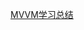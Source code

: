 [MVVM学习总结](https://github.com/harley-hu/MVVM/blob/main/doc/%E5%AD%A6%E4%B9%A0%E6%96%87%E6%A1%A3.md)
